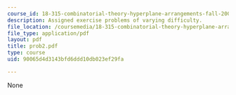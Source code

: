 ```yaml
---
course_id: 18-315-combinatorial-theory-hyperplane-arrangements-fall-2004
description: Assigned exercise problems of varying difficulty.
file_location: /coursemedia/18-315-combinatorial-theory-hyperplane-arrangements-fall-2004/90065d4d3143bfd6ddd10db023ef29fa_prob2.pdf
file_type: application/pdf
layout: pdf
title: prob2.pdf
type: course
uid: 90065d4d3143bfd6ddd10db023ef29fa

---
```

None
